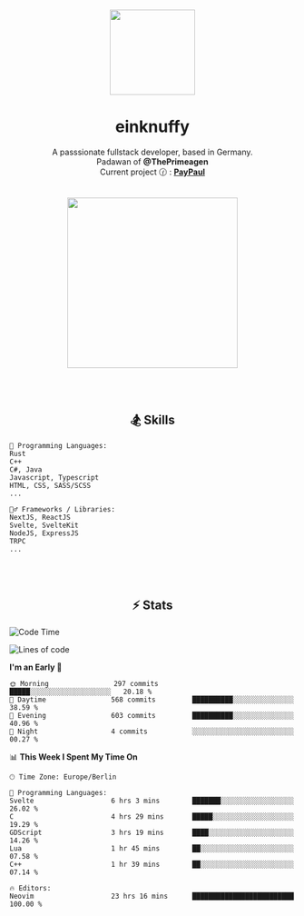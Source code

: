 <p align="center">
   <br />
   <a href="https://github.com/einKnuffy" target="_blank"><img width="150px" src="https://avatars.githubusercontent.com/u/66639485?s=400&u=fc9b6f7cbddb6dfbb93dc63483f7fc7aee75ac2e&v=4" /></a>
   <h1 align="center"><b>einknuffy</b></h1>
   <p align="center">A passsionate fullstack developer, based in Germany. <br/>
   Padawan of <b>@ThePrimeagen</b> <br/>
   Current project 🕜 : <b><a href="https://github.com/einKnuffy/paypaul">PayPaul</a></b><br/><br/>
      
   <p align="center">
      <img src="https://lanyard.cnrad.dev/api/675737917200662539" alt="" width="300px" /></p>
   </p>
</p>

<br/><br/>

<p align="center">
     <h2 align="center"><b>🏂 Skills</b></h2>
      <p align="center">
<!-- <p align="center"><b>That's it. Thanks for reading my profile 🤓</b></p>
<p align="center">
<img align="center" width="150px" src="https://i.kym-cdn.com/entries/icons/facebook/000/016/546/hidethepainharold.jpg" /></p><br/><br/> -->

```text
💬 Programming Languages:
Rust
C++
C#, Java
Javascript, Typescript
HTML, CSS, SASS/SCSS
...

🤹‍♂️ Frameworks / Libraries:
NextJS, ReactJS
Svelte, SvelteKit
NodeJS, ExpressJS
TRPC
...
```
</p>
</p>

<br/><br/>

<p align="center">
    <h2 align="center"><b>⚡ Stats</b></h2>
    <p align="center">

<!--START_SECTION:waka-->
![Code Time](http://img.shields.io/badge/Code%20Time-187%20hrs%2024%20mins-blue)

![Lines of code](https://img.shields.io/badge/From%20Hello%20World%20I%27ve%20Written-9.2%20million%20lines%20of%20code-blue)

**I'm an Early 🐤** 

```text
🌞 Morning                297 commits         █████░░░░░░░░░░░░░░░░░░░░   20.18 % 
🌆 Daytime                568 commits         ██████████░░░░░░░░░░░░░░░   38.59 % 
🌃 Evening                603 commits         ██████████░░░░░░░░░░░░░░░   40.96 % 
🌙 Night                  4 commits           ░░░░░░░░░░░░░░░░░░░░░░░░░   00.27 % 
```


📊 **This Week I Spent My Time On** 

```text
🕑︎ Time Zone: Europe/Berlin

💬 Programming Languages: 
Svelte                   6 hrs 3 mins        ███████░░░░░░░░░░░░░░░░░░   26.02 % 
C                        4 hrs 29 mins       █████░░░░░░░░░░░░░░░░░░░░   19.29 % 
GDScript                 3 hrs 19 mins       ████░░░░░░░░░░░░░░░░░░░░░   14.26 % 
Lua                      1 hr 45 mins        ██░░░░░░░░░░░░░░░░░░░░░░░   07.58 % 
C++                      1 hr 39 mins        ██░░░░░░░░░░░░░░░░░░░░░░░   07.14 % 

🔥 Editors: 
Neovim                   23 hrs 16 mins      █████████████████████████   100.00 % 
```


<!--END_SECTION:waka-->

   </p>
</p>

<br/>
